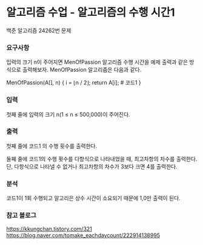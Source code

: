 # 알고리즘 수업 - 알고리즘의 수행 시간1
<p>
백준 알고리즘 24262번 문제
</p>

### 요구사항
입력의 크기 n이 주어지면 MenOfPassion 알고리즘 수행 시간을 예제 출력과 같은 방식으로 출력해보자.
MenOfPassion 알고리즘은 다음과 같다.

MenOfPassion(A[], n) {
    i = ⌊n / 2⌋;
    return A[i]; # 코드1
}

### 입력
첫째 줄에 입력의 크기 n(1 ≤ n ≤ 500,000)이 주어진다.

### 출력
첫째 줄에 코드1 의 수행 횟수를 출력한다.

둘째 줄에 코드1의 수행 횟수를 다항식으로 나타내었을 때, 최고차항의 차수를 출력한다. 단, 다항식으로 나타낼 수 없거나 최고차항의 차수가 3보다 크면 4를 출력한다.

### 분석 
코드1이 1회 수행되고 알고리은 상수 시간이 소요되기 때문에
1,0만 출력이 된다.

### 참고 블로그
https://kkungchan.tistory.com/321 
https://blog.naver.com/tomake_eachdaycount/222914138995